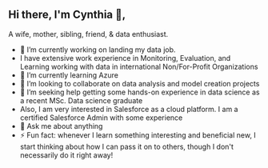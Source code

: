## Hi there, I'm Cynthia 👋,
A wife, mother, sibling, friend, & data enthusiast.  
- 🔭 I’m currently working on landing my data job.
- I have extensive work experience in Monitoring, Evaluation, and Learning working with data in international Non/For-Profit Organizations
- 🌱 I’m currently learning Azure
- 👯 I’m looking to collaborate on data analysis and model creation projects
- 🤔 I’m seeking help getting some hands-on experience in data science as a recent MSc. Data science graduate
- Also, I am very interested in Salesforce as a cloud platform. I am a certified Salesforce Admin with some experience
- 💬 Ask me about anything
- ⚡ Fun fact: whenever I learn something interesting and beneficial new, I start thinking about how I can pass it on to others, though I don't necessarily do it right away!
